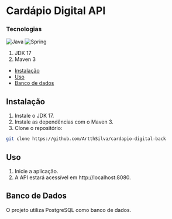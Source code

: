 # Cardápio Digital API

### Tecnologias
![Java](https://img.shields.io/badge/java-%23ED8B00.svg?style=for-the-badge&logo=openjdk&logoColor=white)
![Spring](https://img.shields.io/badge/spring-%236DB33F.svg?style=for-the-badge&logo=spring&logoColor=white)

1. JDK 17
1. Maven 3

- [Instalação](#Instalação)
- [Uso](#Uso)
- [Banco de dados](#Banco-de-dados)
## Instalação

1. Instale o JDK 17.
2. Instale as dependências com o Maven 3.
3. Clone o repositório:

```bash
git clone https://github.com/ArtthSilva/cardapio-digital-back
```

## Uso

1. Inicie a aplicação.
2. A API estará acessível em http://localhost:8080.

## Banco de Dados
O projeto utiliza PostgreSQL como banco de dados.
